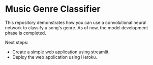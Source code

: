 # Music Genre Classifier

This repository demonstrates how you can use a convolutional neural network to classify a song's genre. As of now, the model development phase is completed.

Next steps:
 * Create a simple web application using streamlit.
 * Deploy the web application using Heroku.
